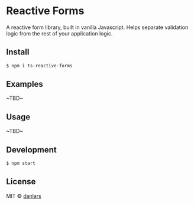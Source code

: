 # Reactive Forms

A reactive form library, built in vanilla Javascript. 
Helps separate validation logic from the rest of your application logic.

## Install

```bash
$ npm i ts-reactive-forms
```

## Examples

~TBD~

## Usage 

~TBD~

## Development

```bash
$ npm start
```

## License
MIT © [danlars](https://github.com/danlars)

